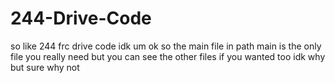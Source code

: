 # 244-Drive-Code
so like 244 frc drive code idk
um ok so the main file in path main is the only file you really need but you can see the other files if you wanted too idk why but sure why not
